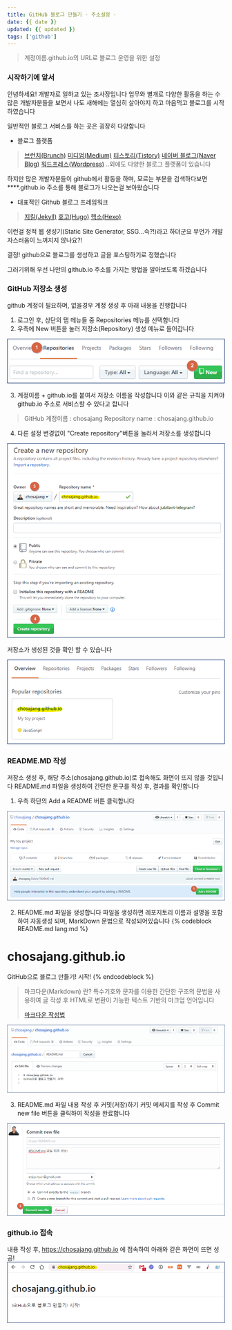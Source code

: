 ```yaml
---
title: GitHub 블로그 만들기 - 주소설정 -
date: {{ date }}
updated: {{ updated }}
tags: ['github']
---
```


> 계정이름.github.io의 URL로 블로그 운영을 위한 설정
<!-- more -->

### 시작하기에 앞서
안녕하세요! 개발자로 일하고 있는 조사장입니다
업무와 별개로 다양한 활동을 하는 수많은 개발자분들을 보면서 나도 새해에는 열심히 살아야지 하고 마음먹고 블로그를 시작하였습니다

일반적인 블로그 서비스를 하는 곳은 굉장히 다양합니다
- 블로그 플랫폼
 > <a href="https://brunch.co.kr/">브런치(Brunch)</a>
 > <a href="https://medium.com/">미디엄(Medium)</a>
 > <a href="https://www.tistory.com/">티스토리(Tistory)</a>
 > <a href="http://section.blog.naver.com">네이버 블로그(Naver Blog)</a>
 > <a href="https://wordpress.org/">워드프레스(Wordpress)</a>
 > ..외에도 다양한 블로그 플랫폼이 있습니다

하지만 많은 개발자분들이 github에서 활동을 하며, 모르는 부분을 검색하다보면 ****.github.io 주소를 통해 블로그가 나오는걸 보아왔습니다
- 대표적인 Github 블로그 프레임워크
 > <a href="https://jekyllrb-ko.github.io/">지킬(Jekyll)</a>
 > <a href="https://gohugo.io/">휴고(Hugo)</a>
 > <a href="https://hexo.io/ko/">헥소(Hexo)</a>

이런걸 정적 웹 생성기(Static Site Generator, SSG...슥?!)라고 하더군요
무언가 개발자스러움이 느껴지지 않나요?!

결정! github으로 블로그를 생성하고 글을 포스팅하기로 정했습니다

그러기위해 우선 나만의 github.io 주소를 가지는 방법을 알아보도록 하겠습니다

### GitHub 저장소 생성

github 계정이 필요하며, 없을경우 계정 생성 후 아래 내용을 진행합니다

1. 로그인 후, 상단의 탭 메뉴들 중 Repositories 메뉴를 선택합니다
2. 우측에 New 버튼을 눌러 저장소(Repository) 생성 메뉴로 들어갑니다

<img src="/image/github.blog.create/01.gif" />

3. 계정이름 + github.io를 붙여서 저장소 이름을 작성합니다
이와 같은 규칙을 지켜야 github.io 주소로 서비스할 수 있다고 합니다
> GitHub 계정이름 : chosajang
> Repository name : chosajang.github.io

4. 다른 설정 변경없이 "Create repository"버튼을 눌러서 저장소를 생성합니다

<img src="/image/github.blog.create/02.gif" />

저장소가 생성된 것을 확인 할 수 있습니다

<img src="/image/github.blog.create/03.gif" />

### README.MD 작성
저장소 생성 후, 해당 주소(chosajang.github.io)로 접속해도 화면이 뜨지 않을 것입니다
README.md 파일을 생성하여 간단한 문구를 작성 후, 결과를 확인합니다

1. 우측 하단의 Add a README 버튼 클릭합니다
<img src="/image/github.blog.create/04.gif" />

2. README.md 파일을 생성합니다
파일을 생성하면 레포지토리 이름과 설명을 포함하여 자동생성 되며, MarkDown 문법으로 작성되어있습니다
{% codeblock README.md lang:md %}
# chosajang.github.io
GitHub으로 블로그 만들기! 시작!
{% endcodeblock %}
> 마크다운(Markdown) 란?
> 특수기호와 문자를 이용한 간단한 구조의 문법을 사용하여 글 작성 후 HTML로 변환이 가능한 텍스트 기반의 마크업 언어입니다
>
> <a href="https://gist.github.com/ihoneymon/652be052a0727ad59601">마크다운 작성법</a>

<img src="/image/github.blog.create/05.gif" />

3. README.md 파일 내용 작성 후 커밋(저장)하기
커밋 메세지를 작성 후 Commit new file 버튼을 클릭하여 작성을 완료합니다
<img src="/image/github.blog.create/06.gif" />

### github.io 접속
내용 작성 후, https://chosajang.github.io 에 접속하여 아래와 같은 화면이 뜨면 성공!
<img src="/image/github.blog.create/07.gif" />

